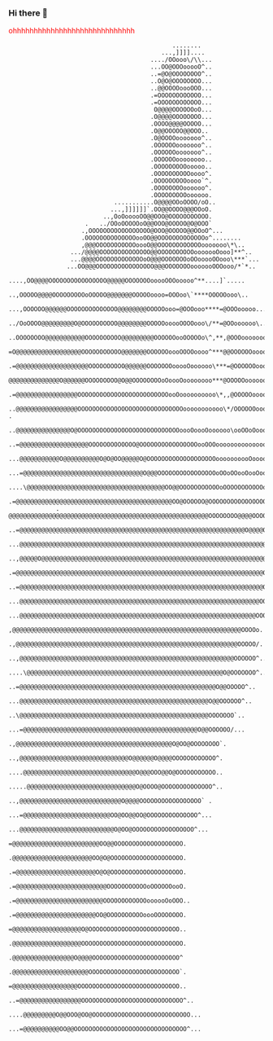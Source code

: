 ### Hi there 👋

<div style="color:red">ohhhhhhhhhhhhhhhhhhhhhhhhhhhhh</div>
                                                                                                                                                                                                       
                                                                                                                                                                                                       
                                                                                                                 
                                                 ........                                                        
                                              ...,]]]]....                                                       
                                           ..../OOooo\/\\...                                                     
                                           ...OO@OOOooooO^..                                                     
                                           ..=@O@OOOOOOOO^..                                                     
                                           ..O@O@OOOOOOOO...                                                     
                                           ..@@OOOOoooOOO...                                                     
                                           .=OOOOOOOOOOOO...                                                     
                                           .=OOOOOOOOOOOO...                                                     
                                            O@@@@OOOOOOoO...                                                     
                                           .O@@@@OOOOOOOO...                                                     
                                           .OOOO@@@@OOOOO...                                                     
                                           .O@@OOOOO@@OOO..                                                      
                                           .O@OOOOooooooo^..                                                     
                                           .OOOOOOooooooo^..                                                     
                                           .OOOOOOooooooo^..                                                     
                                           .OOOOOOoooooooo..                                                     
                                           .OOOOOOOOOooooo..                                                     
                                           .OOOOOOOOOOoooo^.                                                     
                                           .OOOOOOOOOoooo`^.                                                     
                                           .OOOOOOOOoooooo^.                                                     
                                           .OOOOOOOOOoooooo.                                                     
                                 ...........O@@@@OOoOOOO/oO..                                                    
                                ...,]]]]]]`.OO@@OOOO@@@OOoO.                                                     
                              ..,OoOooooOO@@OOO@OOOOOOOOOOO.                                                     
                         .   ../OOoOOOOOoO@@OOO@OOOOO@O@OOO`                                                     
                        .,OOOOOOOOOOOOOOOOO@OOO@OOOOO@@OOoO^...                                                  
                        .OOOOOOOOOOOOOOooOO@@OOOOOOOOOOOOOo^........                                             
                        ,@@@OOOOOOOOOOOoooO@@OOOOOOOOOOOOooooooo\*\..                                            
                     .../@@@@OOOOOOOOOOOOOO@@OOOOOOOOOOooooooOooo]**^..                                          
                     ...@@@@OOOOOOOOOOOOOoO@@@OOOOOOOoOOooooOOooo\***`...                                        
                    ...OO@@@OOOOOOOOOOOOOOOO@@@OOOOOOOooooooOOOooo/*`*..                                         
                 ....,OO@@@@OOOOOOOOOOOOOOOO@@@@@OOOOOOOooooOOOooooo^**....]`.....                               
                 ..,OOOOO@@@@OOOOOOOOOoOOOOO@@@@@@@OOOOOoooo=OOOoo\`****OOOOOooo\..                              
              ...,OOOOOO@@@@@@OOOOOOOOOOOOOO@@@@@@@@OOOOOooo=@OOOooo****=@OOOooooo....                           
              ../OoOOOO@@@@@@@@@O@OOOOOOOOOO@@@@@@@@OOOOOooooOOOOooo\/**=@OOoooooo\...                           
             ..OOOOOOOO@@@@@@@@@@@OOOOOOOOOO@@@@@@@@@OOOOOOooOOOOOo\^,**,@OOOooooooo.                            
              =O@@@@@@@@@@@@@@@@@@OOOOOOOOOOO@@@@@@@OOOOOOoooOOOOoooo^***@@OOOOOOoooo`...                        
             .=@@@@@@@@@@@@@@@@@@@@OOOOOOOOOO@@@@@@OOOOOOOooooOoooooo\***=@OOOOOOooo\o...                        
               @@@@@@@@@@@@@@O@@@@@@OOOOOOOOO@O@@OOOOOOOOoOoooOoooooooo***@OOOOOoooooo\..                        
              .=@@@@@@@@@@@@@@@@@OOOOOOOOOOOOOOOOOOOOOOOOOooOoooooooooo\*,,@OOOOOoooooo^                         
              ..@@@@@@@@@@@@@@@@@OOOOOOOOOOOOOOOOOOOOOOOOOOOOOooooooooooo\*/OOOOOOoooooo` .                      
              ..@@@@@@@@@@@@@@@O@OOOOOOOOOOOOOOOOOOOOOOOOOOOOoooOoooOoooooo\ooOOoOooooo\o...                     
              ..=@@@@@@@@@@@@@@@@@@@OOOOOOOOOOOOO@OOOOOOOOOOOOOOOOooOOOooooooooooooooooo\\..                     
              ...@@@@@@@@@@@O@@@@@@@@@@O@O@OO@@@@@O@OOOOOOOOOOOOOOOOOOOoooooooooOooooo\ooo^                      
              ...=@@@@@@@@@@@@@@@@@@@@@@@@@@@@@@@@@O@@@OOOOOOOOOOOOOOOOoOOoOOooOooOooo\*ooo..                    
              ....\@@@@@@@@@@@@@@@@@@@@@@@@@@@@@@@@@@@@@@OO@@OOOOOOOOOOOoOOOOOOOOOOOo/\`oOo^...                  
                 .=@@@@@@@@@@@@@@@@@@@@@@@@@@@@@@@@@@@@@@@@@@@OO@OOOOOO@OOOOOOOOOOOOOOOOOOoO...                  
                 . @@@@@@@@@@@@@@@@@@@@@@@@@@@@@@@@@@@@@@@@@@@@@@@@@@@@@@@OOOOOOOO@@@@OOOOOO`                    
                 ..=@@@@@@@@@@@@@@@@@@@@@@@@@@@@@@@@@@@@@@@@@@@@@@@@@@@@@@@@@@@@@@O@@@@OOOOO^                    
                 ...@@@@@@@@@@@@@@@@@@@@@@@@@@@@@@@@@@@@@@@@@@@@@@@@@@@@@@@@@@@@@@@@@@@@OOOO...                  
                  ..,@@@@@O@@@@@@@@@@@@@@@@@@@@@@@@@@@@@@@@@@@@@@@@@@@@@@@@@@@@@@@@@@@@@@OOO...                  
                    .=@@@@@@@@@@@@@@@@@@@@@@@@@@@@@@@@@@@@@@@@@@@@@@@@@@@@@@@@@@@@@@@@@@@@OO...                  
                    ..=@@@@@@@@@@@@@@@@@@@@@@@@@@@@@@@@@@@@@@@@@@@@@@@@@@@@@@@@@@@@@@@@@@@OO^..                  
                    ...@@@@@@@@@@@@@@@@@@@@@@@@@@@@@@@@@@@@@@@@@@@@@@@@@@@@@@@@@@@@@@@@@@OOO^..                  
                     ...@@@@@@@@@@@@@@@@@@@@@@@@@@@@@@@@@@@@@@@@@@@@@@@@@@@@@@@@@@@@@@@@@OOO^                    
                        ,@@@@@@@@@@@@@@@@@@@@@@@@@@@@@@@@@@@@@@@@@@@@@@@@@@@@@@@@@@@@@@@OOOOo.                   
                        .,@@@@@@@@@@@@@@@@@@@@@@@@@@@@@@@@@@@@@@@@@@@@@@@@@@@@@@@@@@@@@OOOOO/.                   
                        ..,@@@@@@@@@@@@@@@@@@@@@@@@@@@@@@@@@@@@@@@@@@@@@@@@@@@@@@@@@@@OOOOOO^..                  
                        ....\@@@@@@@@@@@@@@@@@@@@@@@@@@@@@@@@@@@@@@@@@@@@@@@@@@@@@@O@OOOOOOO^..                  
                           ..=@@@@@@@@@@@@@@@@@@@@@@@@@@@@@@@@@@@@@@@@@@@@@@@@@@@@@@O@@OOOOO^..                  
                            ...@@@@@@@@@@@@@@@@@@@@@@@@@@@@@@@@@@@@@@@@@@@@@@@@@@@@O@@OOOOOO^..                  
                              ..\@@@@@@@@@@@@@@@@@@@@@@@@@@@@@@@@@@@@@@@@@@@@@@@@@@@@OOOOOOO`..                  
                              ...=@@@@@@@@@@@@@@@@@@@@@@@@@@@@@@@@@@@@@@@@@@@@@@@@O@@OOOOOO/...                  
                                 .,@@@@@@@@@@@@@@@@@@@@@@@@@@@@@@@@@@@@@@@@@@@O@OO@OOOOOOOO`.                    
                                 ..,@@@@@@@@@@@@@@@@@@@@@@@@@@@@@@O@@@@@@O@@@@OOOOOOOOOOOO^.                     
                                 ....@@@@@@@@@@@@@@@@@@@@@@@@@@@@@@@O@@@OOO@@O@OOOOOOOOOOO..                     
                                 .....@@@@@@@@@@@@@@@@@@@@@@@@@@@@@@O@OOOO@OOOOOOOOOOOOOO^..                     
                                    ..,@@@@@@@@@@@@@@@@@@@@@@@@@@@@O@@@@OOOOOOOOOOOOOOOOO` .                     
                                    ...=@@@@@@@@@@@@@@@@@@@@@@@@OO@OO@@OO@OOOOOOOOOOOOOO^...                     
                                     ...@@@@@@@@@@@@@@@@@@@@@@@@@@O@OO@OOOOOOOOOOOOOOOOO^...                     
                                        =@@@@@@@@@@@@@@@@@@@@@@@@OO@@OOOOOOOOOOOOOOOOOOO.                        
                                        .@@@@@@@@@@@@@@@@@@@@@@OO@O@OOOOOOOOOOOOOOOOOOOO.                        
                                        .=@@@@@@@@@@@@@@@@@@@@@@O@O@OOOOOOOOOOOOOOOOOOOO.                        
                                        .=@@@@@@@@@@@@@@@@@@@@@@@@@OOOOOOOOOOOoOOOOOOooO.                        
                                        .=@@@@@@@@@@@@@@@@@@@@@@@@OOOOOOOOOOOOoooooOoOOO..                       
                                        .=@@@@@@@@@@@@@@@@@@@@@@OO@OOOOOOOOOOoooOOOOOOOO.                        
                                         =@@@@@@@@@@@@@@@@@@@O@OOOOOOOOOOOOOOOOOOOOOOOOO..                       
                                        .@@@@@@@@@@@@@@@@@@@OOOOOOOOOOOOOOOOOOOOOOOOOOOO.                        
                                        .@@@@@@@@@@@@@@@@@O@@@@OOOOOOOOOOOOOOOOOOOOOOOO^                         
                                        .@@@@@@@@@@@@@@@@@@@@@OOOOOOOOOOOOOOOOOOOOOOOOO`.                        
                                        =@@@@@@@@@@@@@@@@@@OOOOOOOOOOOOOOOOOOOOOOOOOOOO..                        
                                      ..=@@@@@@@@@@@@@@@@@OOOOOOOOOOOOOOOOOOOOOOOOOOOO^..                        
                                    ....@@@@@@@@@O@@OOO@OO@OOOOOOOOOOOOOOOOOOOOOOOOOOO...                        
                                    ...=@@@@@@@@@@OO@@OOOOOOOOOOOOOOOOOOOOOOOOOOOOOOO^...                        


<!--
**duminghong/duminghong** is a ✨ _special_ ✨ repository because its `README.md` (this file) appears on your GitHub profile.

Here are some ideas to get you started:

- 🔭 I’m currently working on ...
- 🌱 I’m currently learning ...
- 👯 I’m looking to collaborate on ...
- 🤔 I’m looking for help with ...
- 💬 Ask me about ...
- 📫 How to reach me: ...
- 😄 Pronouns: ...
- ⚡ Fun fact: ...
-->
